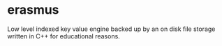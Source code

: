 # erasmus
Low level indexed key value engine backed up by an on disk file storage written in C++ for educational reasons.
